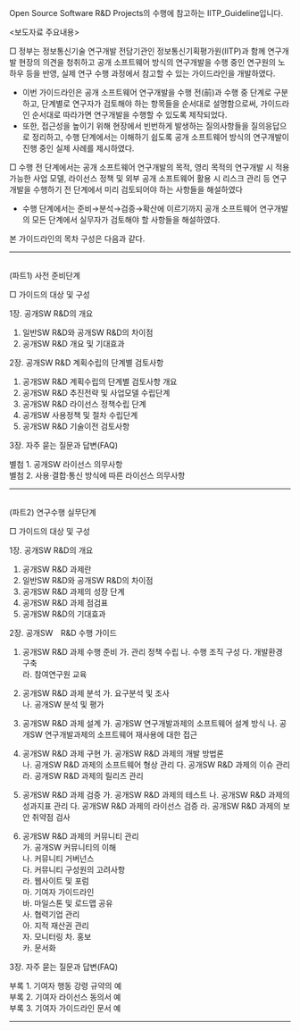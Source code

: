 Open Source Software R&D Projects의 수행에 참고하는 IITP_Guideline입니다. 

<보도자료 주요내용>

□ 정부는 정보통신기술 연구개발 전담기관인 정보통신기획평가원(IITP)과 함께 연구개발 현장의 의견을 청취하고 공개 소프트웨어 방식의 연구개발을 수행 중인 연구원의 노하우 등을 반영, 실제 연구 수행 과정에서 참고할 수 있는 가이드라인을 개발하였다.

- 이번 가이드라인은 공개 소프트웨어 연구개발을 수행 전(前)과 수행 중 단계로 구분하고, 단계별로 연구자가 검토해야 하는 항목들을 순서대로 설명함으로써, 가이드라인 순서대로 따라가면 연구개발을 수행할 수 있도록 제작되었다.
 - 또한, 접근성을 높이기 위해 현장에서 빈번하게 발생하는 질의사항들을 질의응답으로 정리하고, 수행 단계에서는 이해하기 쉽도록 공개 소프트웨어 방식의 연구개발이 진행 중인 실제 사례를 제시하였다.

□ 수행 전 단계에서는 공개 소프트웨어 연구개발의 목적, 영리 목적의 연구개발 시 적용 가능한 사업 모델, 라이선스 정책 및 외부 공개 소프트웨어 활용 시 리스크 관리 등 연구개발을 수행하기 전 단계에서 미리 검토되어야 하는 사항들을 해설하였다
 - 수행 단계에서는 준비→분석→검증→확산에 이르기까지 공개 소프트웨어 연구개발의 모든 단계에서 실무자가 검토해야 할 사항들을 해설하였다.
 

 
본 가이드라인의 목차 구성은 다음과 같다.
  
<hr>
<br>
(파트1) 사전 준비단계

□ 가이드의 대상 및 구성

1장. 공개SW R&D의 개요
  1. 일반SW R&D와 공개SW R&D의 차이점
  2. 공개SW R&D 개요 및 기대효과

2장. 공개SW R&D 계획수립의 단계별 검토사항
  1. 공개SW R&D 계획수립의 단계별 검토사항 개요
  2. 공개SW R&D 추진전략 및 사업모델 수립단계
  3. 공개SW R&D 라이선스 정책수립 단계
  4. 공개SW 사용정책 및 절차 수립단계	
  5. 공개SW R&D 기술이전 검토사항	

3장. 자주 묻는 질문과 답변(FAQ)	

별첨 1. 공개SW 라이선스 의무사항	
별첨 2. 사용·결합·통신 방식에 따른 라이선스 의무사항

<hr>
<br>
(파트2) 연구수행 실무단계

□ 가이드의 대상 및 구성

1장. 공개SW R&D의 개요
  1. 공개SW R&D 과제란
  2. 일반SW R&D와 공개SW R&D의 차이점
  3. 공개SW R&D 과제의 성장 단계
  4. 공개SW R&D 과제 점검표
  5. 공개SW R&D의 기대효과

2장. 공개SW　R&D 수행 가이드
  1. 공개SW R&D 과제 수행 준비
    가. 관리 정책 수립	
    나. 수행 조직 구성	
    다. 개발환경 구축	
    라. 참여연구원 교육	

  2. 공개SW R&D 과제 분석	
    가. 요구분석 및 조사	
    나. 공개SW 분석 및 평가	

  3. 공개SW R&D 과제 설계	
    가. 공개SW 연구개발과제의 소프트웨어 설계 방식	
    나. 공개SW 연구개발과제의 소프트웨어 재사용에 대한 접근	

  4. 공개SW R&D 과제 구현	
    가. 공개SW R&D 과제의 개발 방법론	
    나. 공개SW R&D 과제의 소프트웨어 형상 관리	
    다. 공개SW R&D 과제의 이슈 관리	
    라. 공개SW R&D 과제의 릴리즈 관리	

  5. 공개SW R&D 과제 검증	
    가. 공개SW R&D 과제의 테스트	
    나. 공개SW R&D 과제의 성과지표 관리	
    다. 공개SW R&D 과제의 라이선스 검증	
    라. 공개SW R&D 과제의 보안 취약점 검사	

  6. 공개SW R&D 과제의 커뮤니티 관리	
    가. 공개SW 커뮤니티의 이해	
    나. 커뮤니티 거버넌스	
    다. 커뮤니티 구성원의 고려사항	
    라. 웹사이트 및 포럼	
    마. 기여자 가이드라인	
    바. 마일스톤 및 로드맵 공유	
    사. 협력기업 관리	
    아. 지적 재산권 관리	
    자. 모니터링	
    차. 홍보	
    카. 문서화

3장. 자주 묻는 질문과 답변(FAQ)	

부록 1. 기여자 행동 강령 규약의 예	
부록 2. 기여자 라이선스 동의서 예	
부록 3. 기여자 가이드라인 문서 예	

<hr>
<br>
